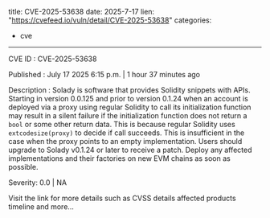  
title: CVE-2025-53638
date: 2025-7-17
lien: "https://cvefeed.io/vuln/detail/CVE-2025-53638"
categories:
  - cve
---

CVE ID : CVE-2025-53638

Published :  July 17
2025
6:15 p.m. | 1 hour
37 minutes ago

Description : Solady is software that provides Solidity snippets with APIs. Starting in version 0.0.125 and prior to version 0.1.24
when an account is deployed via a proxy
using regular Solidity to call its initialization function may result in a silent failure
if the initialization function does not return a `bool` or some other return data.  This is because regular Solidity uses `extcodesize(proxy)` to decide if call succeeds. This is insufficient in the case when the proxy points to an empty implementation. Users should upgrade to Solady v0.1.24 or later to receive a patch. Deploy any affected implementations and their factories on new EVM chains as soon as possible.

Severity: 0.0 | NA

Visit the link for more details
such as CVSS details
affected products
timeline
and more...
